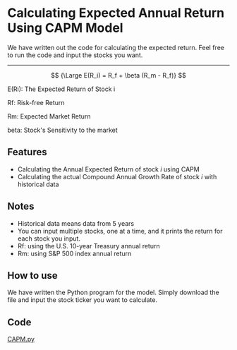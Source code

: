 # Calculating Expected Annual Return Using CAPM Model 
We have written out the code for calculating the expected return. Feel free to run the code and input the stocks you want.

-------

$$
{\Large E(R_i) = R_f + \beta (R_m - R_f)}
$$


E(Ri): The Expected Return of Stock i

Rf: Risk-free Return

Rm: Expected Market Return

beta: Stock's Sensitivity to the market

## Features 

- Calculating the Annual Expected Return of stock *i* using CAPM
- Calculating the actual Compound Annual Growth Rate of stock *i* with historical data

## Notes
- Historical data means data from 5 years
- You can input multiple stocks, one at a time, and it prints the return for each stock you input.
- Rf: using the U.S. 10-year Treasury annual return
- Rm: using S&P 500 index annual return

## How to use

We have written the Python program for the model. Simply download the file and input the stock ticker you want to calculate.

## Code
[CAPM.py](https://github.com/CS196Illinois/FA25-Group12/blob/master/Project/Backend/CAPM.py)



